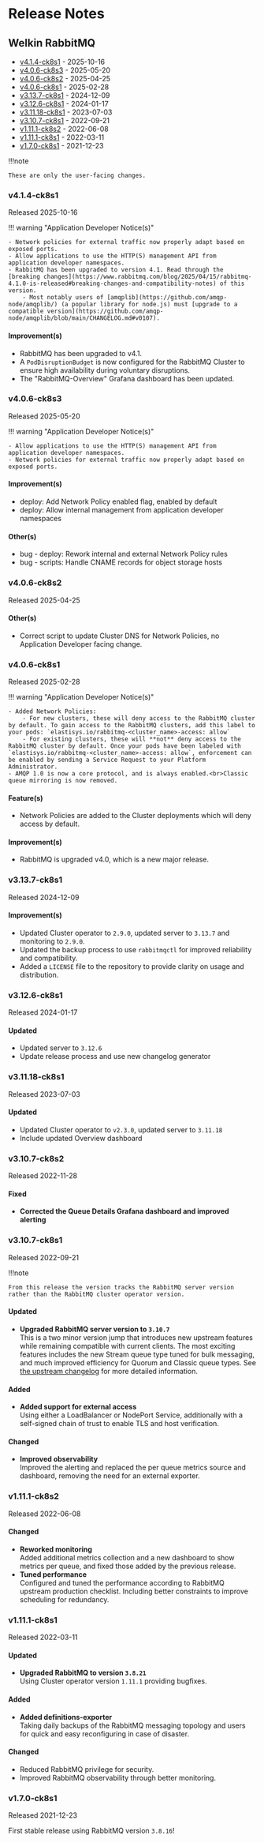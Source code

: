 # Release Notes

## Welkin RabbitMQ

<!-- BEGIN TOC -->

- [v4.1.4-ck8s1](#v414-ck8s1) - 2025-10-16
- [v4.0.6-ck8s3](#v406-ck8s3) - 2025-05-20
- [v4.0.6-ck8s2](#v406-ck8s2) - 2025-04-25
- [v4.0.6-ck8s1](#v406-ck8s1) - 2025-02-28
- [v3.13.7-ck8s1](#v3137-ck8s1) - 2024-12-09
- [v3.12.6-ck8s1](#v3126-ck8s1) - 2024-01-17
- [v3.11.18-ck8s1](#v31118-ck8s1) - 2023-07-03
- [v3.10.7-ck8s1](#v3107-ck8s1) - 2022-09-21
- [v1.11.1-ck8s2](#v1111-ck8s2) - 2022-06-08
- [v1.11.1-ck8s1](#v1111-ck8s1) - 2022-03-11
- [v1.7.0-ck8s1](#v170-ck8s1) - 2021-12-23
<!-- END TOC -->

!!!note

    These are only the user-facing changes.

### v4.1.4-ck8s1

Released 2025-10-16

!!! warning "Application Developer Notice(s)"

    - Network policies for external traffic now properly adapt based on exposed ports.
    - Allow applications to use the HTTP(S) management API from application developer namespaces.
    - RabbitMQ has been upgraded to version 4.1. Read through the [breaking changes](https://www.rabbitmq.com/blog/2025/04/15/rabbitmq-4.1.0-is-released#breaking-changes-and-compatibility-notes) of this version.
        - Most notably users of [amqplib](https://github.com/amqp-node/amqplib/) (a popular library for node.js) must [upgrade to a compatible version](https://github.com/amqp-node/amqplib/blob/main/CHANGELOG.md#v0107).

#### Improvement(s)

- RabbitMQ has been upgraded to v4.1.
- A `PodDisruptionBudget` is now configured for the RabbitMQ Cluster to ensure high availability during voluntary disruptions.
- The "RabbitMQ-Overview" Grafana dashboard has been updated.

### v4.0.6-ck8s3

Released 2025-05-20

!!! warning "Application Developer Notice(s)"

    - Allow applications to use the HTTP(S) management API from application developer namespaces.
    - Network policies for external traffic now properly adapt based on exposed ports.

#### Improvement(s)

- deploy: Add Network Policy enabled flag, enabled by default
- deploy: Allow internal management from application developer namespaces

#### Other(s)

- bug - deploy: Rework internal and external Network Policy rules
- bug - scripts: Handle CNAME records for object storage hosts

### v4.0.6-ck8s2

Released 2025-04-25

#### Other(s)

- Correct script to update Cluster DNS for Network Policies, no Application Developer facing change.

<!--
    Release notes before 2024-11-29 are excluded from spellchecking.
    Please make sure to put new release notes above this line.
-->
<!-- vale off -->

### v4.0.6-ck8s1

Released 2025-02-28

!!! warning "Application Developer Notice(s)"

    - Added Network Policies:
        - For new clusters, these will deny access to the RabbitMQ cluster by default. To gain access to the RabbitMQ clusters, add this label to your pods: `elastisys.io/rabbitmq-<cluster_name>-access: allow`
        - For existing clusters, these will **not** deny access to the RabbitMQ cluster by default. Once your pods have been labeled with `elastisys.io/rabbitmq-<cluster_name>-access: allow`, enforcement can be enabled by sending a Service Request to your Platform Administrator.
    - AMQP 1.0 is now a core protocol, and is always enabled.<br>Classic queue mirroring is now removed.

#### Feature(s)

- Network Policies are added to the Cluster deployments which will deny access by default.

#### Improvement(s)

- RabbitMQ is upgraded v4.0, which is a new major release.

### v3.13.7-ck8s1

Released 2024-12-09

#### Improvement(s)

- Updated Cluster operator to `2.9.0`, updated server to `3.13.7` and monitoring to `2.9.0`.
- Updated the backup process to use `rabbitmqctl` for improved reliability and compatibility.
- Added a `LICENSE` file to the repository to provide clarity on usage and distribution.

### v3.12.6-ck8s1

Released 2024-01-17

#### Updated

- Updated server to `3.12.6`
- Update release process and use new changelog generator

### v3.11.18-ck8s1

Released 2023-07-03

#### Updated

- Updated Cluster operator to `v2.3.0`, updated server to `3.11.18`
- Include updated Overview dashboard

### v3.10.7-ck8s2

Released 2022-11-28

#### Fixed

- **Corrected the Queue Details Grafana dashboard and improved alerting**

### v3.10.7-ck8s1

Released 2022-09-21

!!!note

    From this release the version tracks the RabbitMQ server version rather than the RabbitMQ cluster operator version.

#### Updated

- **Upgraded RabbitMQ server version to `3.10.7`** <br/>
  This is a two minor version jump that introduces new upstream features while remaining compatible with current clients.
  The most exciting features includes the new Stream queue type tuned for bulk messaging, and much improved efficiency for Quorum and Classic queue types.
  See [the upstream changelog](https://www.rabbitmq.com/changelog.html) for more detailed information.

#### Added

- **Added support for external access** <br/>
  Using either a LoadBalancer or NodePort Service, additionally with a self-signed chain of trust to enable TLS and host verification.

#### Changed

- **Improved observability** <br/>
  Improved the alerting and replaced the per queue metrics source and dashboard, removing the need for an external exporter.

### v1.11.1-ck8s2

Released 2022-06-08

#### Changed

- **Reworked monitoring** <br/>
  Added additional metrics collection and a new dashboard to show metrics per queue, and fixed those added by the previous release.
- **Tuned performance** <br/>
  Configured and tuned the performance according to RabbitMQ upstream production checklist.
  Including better constraints to improve scheduling for redundancy.

### v1.11.1-ck8s1

Released 2022-03-11

#### Updated

- **Upgraded RabbitMQ to version `3.8.21`** <br/>
  Using Cluster operator version `1.11.1` providing bugfixes.

#### Added

- **Added definitions-exporter** <br/>
  Taking daily backups of the RabbitMQ messaging topology and users for quick and easy reconfiguring in case of disaster.

#### Changed

- Reduced RabbitMQ privilege for security.
- Improved RabbitMQ observability through better monitoring.

### v1.7.0-ck8s1

Released 2021-12-23

First stable release using RabbitMQ version `3.8.16`!
